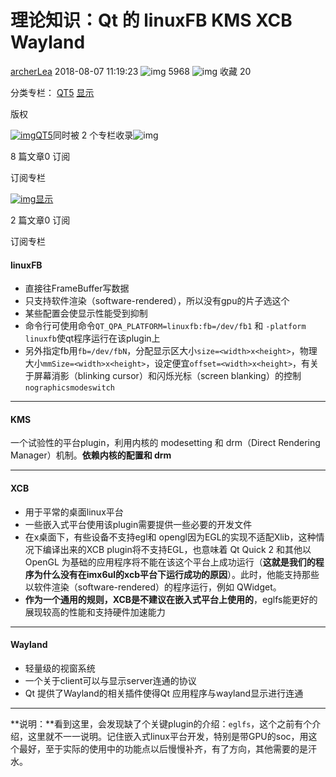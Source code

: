 # 理论知识：Qt 的 linuxFB KMS XCB Wayland



[archerLea](https://blog.csdn.net/deggfg) 2018-08-07 11:19:23 ![img](https://csdnimg.cn/release/blogv2/dist/pc/img/articleReadEyes.png) 5968 ![img](https://csdnimg.cn/release/blogv2/dist/pc/img/tobarCollect.png) 收藏 20

分类专栏： [QT5](https://blog.csdn.net/deggfg/category_7812612.html) [显示](https://blog.csdn.net/deggfg/category_7913920.html)

版权

[![img](https://img-blog.csdnimg.cn/20201014180756919.png?x-oss-process=image/resize,m_fixed,h_64,w_64)QT5](https://blog.csdn.net/deggfg/category_7812612.html)同时被 2 个专栏收录![img](https://csdnimg.cn/release/blogv2/dist/pc/img/newArrowDown1White.png)

8 篇文章0 订阅

订阅专栏

[![img](https://img-blog.csdnimg.cn/20201014180756922.png?x-oss-process=image/resize,m_fixed,h_64,w_64)显示](https://blog.csdn.net/deggfg/category_7913920.html)

2 篇文章0 订阅

订阅专栏

#### linuxFB

- 直接往FrameBuffer写数据
- 只支持软件渲染（software-rendered），所以没有gpu的片子选这个
- 某些配置会使显示性能受到抑制
- 命令行可使用命令`QT_QPA_PLATFORM=linuxfb:fb=/dev/fb1` 和 `-platform linuxfb`使qt程序运行在该plugin上
- 另外指定fb用`fb=/dev/fbN`，分配显示区大小`size=<width>x<height>`，物理大小`mmSize=<width>x<height>`，设定便宜`offset=<width>x<height>`，有关于屏幕消影（blinking cursor）和闪烁光标（screen blanking）的控制`nographicsmodeswitch`

------

#### KMS

一个试验性的平台plugin，利用内核的 modesetting 和 drm（Direct Rendering Manager）机制。**依赖内核的配置和 drm**

------

#### XCB

- 用于平常的桌面linux平台
- 一些嵌入式平台使用该plugin需要提供一些必要的开发文件
- 在x桌面下，有些设备不支持egl和 opengl因为EGL的实现不适配Xlib，这种情况下编译出来的XCB plugin将不支持EGL，也意味着 Qt Quick 2 和其他以 OpenGL 为基础的应用程序将不能在该这个平台上成功运行（**这就是我们的程序为什么没有在imx6ul的xcb平台下运行成功的原因**）。此时，他能支持那些以软件渲染（software-rendered）的程序运行，例如 QWidget。
- **作为一个通用的规则，XCB是不建议在嵌入式平台上使用的**，eglfs能更好的展现较高的性能和支持硬件加速能力

------

#### Wayland

- 轻量级的视窗系统
- 一个关于client可以与显示server连通的协议
- Qt 提供了Wayland的相关插件使得Qt 应用程序与wayland显示进行连通

------

**说明：**看到这里，会发现缺了个关键plugin的介绍：`eglfs`，这个之前有个介绍，这里就不一一说明。记住嵌入式linux平台开发，特别是带GPU的soc，用这个最好，至于实际的使用中的功能点以后慢慢补齐，有了方向，其他需要的是汗水。